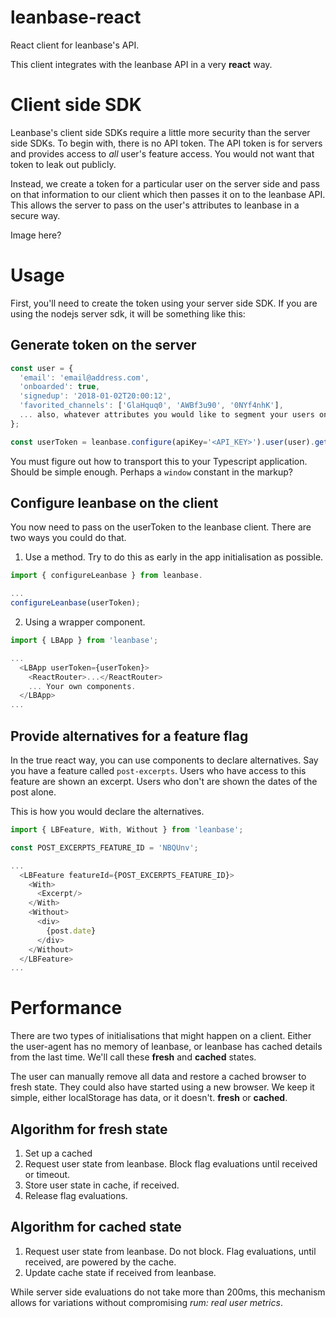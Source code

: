 # leanbase-react
React client for leanbase's API.

This client integrates with the leanbase API in a very __react__ way.

# Client side SDK

Leanbase's client side SDKs require a little more security than the server side
SDKs. To begin with, there is no API token. The API token is for servers and
provides access to _all_ user's feature access. You would not want that token to
leak out publicly.

Instead, we create a token for a particular user on the server side and pass on
that information to our client which then passes it on to the leanbase API. This
allows the server to pass on the user's attributes to leanbase in a secure way.

Image here?

# Usage

First, you'll need to create the token using your server side SDK. If you are
using the nodejs server sdk, it will be something like this:

## Generate token on the server
```javascript
const user = {
  'email': 'email@address.com',
  'onboarded': true,
  'signedup': '2018-01-02T20:00:12',
  'favorited_channels': ['GlaHquq0', 'AWBf3u90', '0NYf4nhK'],
  ... also, whatever attributes you would like to segment your users on.
};

const userToken = leanbase.configure(apiKey='<API_KEY>').user(user).getUserToken();
```

You must figure out how to transport this to your Typescript application. Should
be simple enough. Perhaps a `window` constant in the markup?

## Configure leanbase on the client

You now need to pass on the userToken to the leanbase client. There are two ways
you could do that.

1. Use a method. Try to do this as early in the app initialisation as possible.

```Typescript
import { configureLeanbase } from leanbase.

...
configureLeanbase(userToken);
```

2. Using a wrapper component.

```TypeScript
import { LBApp } from 'leanbase';

...
  <LBApp userToken={userToken}>
    <ReactRouter>...</ReactRouter>
    ... Your own components.
  </LBApp>
...
```

## Provide alternatives for a feature flag

In the true react way, you can use components to declare alternatives. Say you
have a feature called `post-excerpts`. Users who have access to this feature are
shown an excerpt. Users who don't are shown the dates of the post alone.

This is how you would declare the alternatives.

```TypeScript
import { LBFeature, With, Without } from 'leanbase';

const POST_EXCERPTS_FEATURE_ID = 'NBQUnv';

...
  <LBFeature featureId={POST_EXCERPTS_FEATURE_ID}>
    <With>
      <Excerpt/>
    </With>
    <Without>
      <div>
        {post.date}
      </div>
    </Without>
  </LBFeature>
...
```

# Performance

There are two types of initialisations that might happen on a client. Either the
user-agent has no memory of leanbase, or leanbase has cached details from the
last time. We'll call these **fresh** and **cached** states.

The user can manually remove all data and restore a cached browser to fresh
state. They could also have started using a new browser. We keep it simple,
either localStorage has data, or it doesn't. **fresh** or **cached**.

## Algorithm for fresh state

1. Set up a cached
2. Request user state from leanbase. Block flag evaluations until received or
   timeout.
3. Store user state in cache, if received.
4. Release flag evaluations.

## Algorithm for cached state

1. Request user state from leanbase. Do not block. Flag evaluations, until
   received, are powered by the cache.
2. Update cache state if received from leanbase.

While server side evaluations do not take more than 200ms, this mechanism allows
for variations without compromising _rum: real user metrics_.